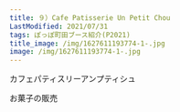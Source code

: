```yaml
---
title: ９）Cafe Patisserie Un Petit Chou
LastModified: 2021/07/31
tags: ぽっぽ町田ブース紹介(P2021)
title_image: /img/1627611193774-1-.jpg
image: /img/1627611193774-1-.jpg
---
```

カフェパティスリーアンプティシュ

お菓子の販売